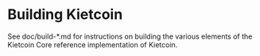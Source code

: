Building Kietcoin
================

See doc/build-*.md for instructions on building the various
elements of the Kietcoin Core reference implementation of Kietcoin.
